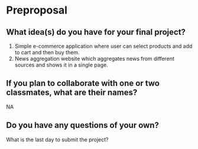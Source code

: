 # Preproposal

## What idea(s) do you have for your final project?

1) Simple e-commerce application where user can select products and add to cart and then buy them.
2) News aggregation website which aggregates news from different sources and shows it in a single page.

## If you plan to collaborate with one or two classmates, what are their names?

NA

## Do you have any questions of your own?

What is the last day to submit the project?
